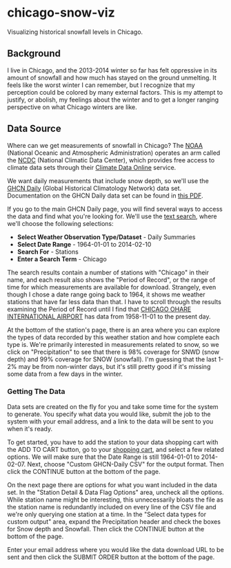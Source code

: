 chicago-snow-viz
================

Visualizing historical snowfall levels in Chicago.


## Background

I live in Chicago, and the 2013-2014 winter so far has felt oppressive in its amount of snowfall and how much has stayed on the ground unmelting. It feels like the worst winter I can remember, but I recognize that my perception could be colored by many external factors. This is my attempt to justify, or abolish, my feelings about the winter and to get a longer ranging perspective on what Chicago winters are like.

## Data Source

Where can we get measurements of snowfall in Chicago? The [NOAA](http://www.noaa.gov/) (National Oceanic and Atmospheric Administration) operates an arm called the [NCDC](http://www.ncdc.noaa.gov/) (National Climatic Data Center), which provides free access to climate data sets through their [Climate Data Online](http://www.ncdc.noaa.gov/cdo-web/) service.

We want daily measurements that include snow depth, so we'll use the [GHCN Daily](http://gis.ncdc.noaa.gov/geoportal/catalog/search/resource/details.page?id=gov.noaa.ncdc:C00838) (Global Historical Climatology Network) data set. Documentation on the GHCN Daily data set can be found in [this PDF](http://www1.ncdc.noaa.gov/pub/data/cdo/documentation/GHCND_documentation.pdf).

If you go to the main GHCN Daily page, you will find several ways to access the data and find what you're looking for. We'll use the [text search](http://www.ncdc.noaa.gov/cdo-web/search?datasetid=GHCND), where we'll choose the following selections:

* **Select Weather Observation Type/Dataset** - Daily Summaries
* **Select Date Range** - 1964-01-01 to 2014-02-10
* **Search For** - Stations
* **Enter a Search Term** - Chicago

The search results contain a number of stations with "Chicago" in their name, and each result also shows the "Period of Record", or the range of time for which measurements are available for download. Strangely, even though I chose a date range going back to 1964, it shows me weather stations that have far less data than that. I have to scroll through the results examining the Period of Record until I find that [CHICAGO OHARE INTERNATIONAL AIRPORT](http://www.ncdc.noaa.gov/cdo-web/datasets/GHCND/stations/GHCND:USW00094846/detail) has data from 1958-11-01 to the present day.

At the bottom of the station's page, there is an area where you can explore the types of data recorded by this weather station and how complete each type is. We're primarily interested in measurements related to snow, so we click on "Precipitation" to see that there is 98% coverage for SNWD (snow depth) and 99% coverage for SNOW (snowfall). I'm guessing that the last 1-2% may be from non-winter days, but it's still pretty good if it's missing some data from a few days in the winter.

### Getting The Data

Data sets are created on the fly for you and take some time for the system to generate. You specify what data you would like, submit the job to the system with your email address, and a link to the data will be sent to you when it's ready.

To get started, you have to add the station to your data shopping cart with the ADD TO CART button, go to your [shopping cart](http://www.ncdc.noaa.gov/cdo-web/cart), and select a few related options. We will make sure that the Date Range is still 1964-01-01 to 2014-02-07. Next, choose "Custom GHCN-Daily CSV" for the output format. Then click the CONTINUE button at the bottom of the page.

On the next page there are options for what you want included in the data set. In the "Station Detail & Data Flag Options" area, uncheck all the options. While station name might be interesting, this unnecessarily bloats the file as the station name is redundantly included on every line of the CSV file and we're only querying one station at a time. In the "Select data types for custom output" area, expand the Precipitation header and check the boxes for Snow depth and Snowfall. Then click the CONTINUE button at the bottom of the page.

Enter your email address where you would like the data download URL to be sent and then click the SUBMIT ORDER button at the bottom of the page.
